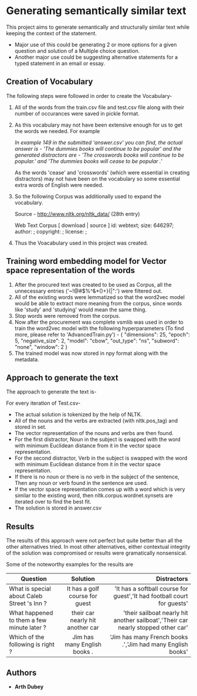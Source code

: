 # Generating semantically similar text 
This project aims to generate semantically and structurally similar text while keeping the context of the statement. 
- Major use of this could be generating 2 or more options for a given question and solution of a Multiple choice question. 
- Another major use could be suggesting alternative statements for a typed statement in an email or essay.



## Creation of Vocabulary

The following steps were followed in order to create the Vocabulary-
1. All of the words from the train.csv file and test.csv file along with their number of occurances were saved in pickle format.
2. As this vocabulary may not have been extensive enough for us to get the words we needed. For example

   _In example 149 in the submitted 'answer.csv' you can find, the actual answer is - 'The dummies books will continue to be     popular' and the generated distractors are - 'The crosswords books will continue to be popular.' and 
   'The dummies books will cease to be popular .'_

   As the words 'cease' and 'crosswords' (which were essential in creating distractors) may not have been on the vocabulary so   some essential extra words of English were needed.

3. So the following Corpus was additionally used to expand the vocabulary.

   Source - http://www.nltk.org/nltk_data/ (28th entry)

   Web Text Corpus [ download | source ]
   id: webtext; size: 646297; author: ; copyright: ; license: ;

4. Thus the Voacabulary used in this project was created.


## Training word embedding model for Vector space representation of the words

1. After the procured text was created to be used as Corpus, all the unnecessary entries ('~!@#$%^&*()+}{|":') were filtered out.
2. All of the existing words were lemmatized so that the word2vec model would be able to extract more meaning from the corpus, since words like 'study' and 'studying' would mean the same thing.
3. Stop words were removed from the corpus.
4. Now after the procurement was complete vsmlib was used in order to train the word2vec model with the following hyperparameters (To find more, please refer to 'AdvancedTrain.py') -
   {
      "dimensions": 25,
      "epoch": 5,
      "negative_size": 2,
      "model": "cbow",
      "out_type": "ns",
      "subword": "none",
      "window": 2
}
5. The trained model was now stored in npy format along with the metadata.


## Approach to generate the text

The approach to generate the text is-

For every iteration of Test.csv-
   - The actual solution is tokenized by the help of NLTK.
   - All of the nouns and the verbs are extracted (with nltk.pos_tag) and stored in set.
   - The vector representation of the nouns and verbs are then found.
   - For the first distractor, Noun in the subject is swapped with the word with minimum Euclidean distance from it in the vector space representation. 
   - For the second distractor, Verb in the subject is swapped with the word with minimum Euclidean distance from it in the vector space representation. 
   - If there is no noun or there is no verb in the subject of the sentence, Then any noun or verb found in the sentence are used.
   - If the vector space representation comes up with a word which is very similar to the existing word, then nltk.corpus.wordnet.synsets are iterated over to find the best fit.
   - The solution is stored in answer.csv


## Results
The results of this approach were not perfect but quite better than all the other alternatives tried. In most other alternatives, either contextual integrity of the solution was compromised or results were gramatically nonsensical.

Some of the noteworthy examples for the results are

| Question        | Solution           | Distractors  |
| ------------- |:-------------:| -----:|
| What is special about Caleb Street 's Inn ? |It has a golf course for guest| 'It has a softball course for guest','It had football court for guests' |
|What happened to them a few minute later ? | their car nearly hit another car | 'their sailboat nearly hit another sailboat','Their car nearly stopped other car'|
| Which of the following is right ?| Jim has many English books . |'Jim has many French books .','Jim had many English books'|


## Authors

* **Arth Dubey** 

